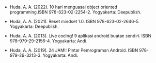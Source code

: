 - Huda, A. A. (2022). 10 hari menguasai object oriented programming.ISBN 978-623-02-2254-2. Yogyakarta: Deepublish.

- Huda, A. A. (2021). Reset mindset 1.0. ISBN 978-623-02-2646-5. Yogyakarta: Deepublish.

- Huda, A. A. (2013). Live coding! 9 aplikasi android buatan sendiri. ISBN 	978-979-29-2156-4. Yogyakarta: Andi.

- Huda, A. A. (2019). 24 JAM!! Pintar Pemrograman Android. ISBN 978-979-29-3213-3. Yogyakarta: Andi.